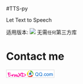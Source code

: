 #TTS-py 

Let Text to Speech

适用版本:
![](https://img.shields.io/badge/Python-2.7-brightgreen.svg)
无需`任何`第三方库
# Contact me 
![](image/email_image.png)

